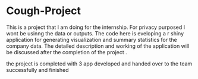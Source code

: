 # Cough-Project
This is a project that I am doing for the internship. For privacy purposed I wont be usinng the data or outputs. The code here is eveloping a r shiny application for generating visualization and summary statistics for the company data. The detailed description and working of the application will be discussed after the completion of the project .

the project is completed with 3 app developed and handed over to the team successfully and finished

